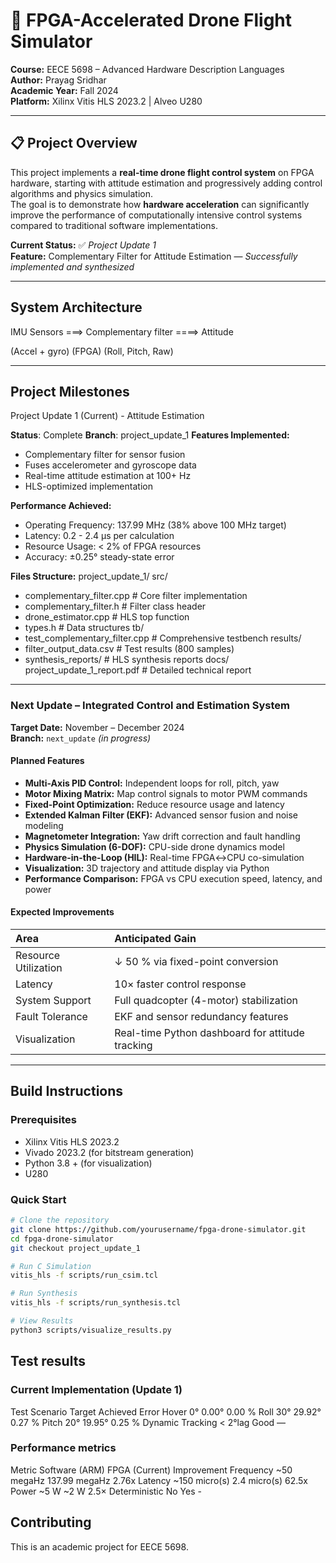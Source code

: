 # 🧠 FPGA-Accelerated Drone Flight Simulator  
**Course:** EECE 5698 – Advanced Hardware Description Languages  
**Author:** Prayag Sridhar  
**Academic Year:** Fall 2024  
**Platform:** Xilinx Vitis HLS 2023.2 | Alveo U280

---

## 📋 Project Overview  
This project implements a **real-time drone flight control system** on FPGA hardware, starting with attitude estimation and progressively adding control algorithms and physics simulation.  
The goal is to demonstrate how **hardware acceleration** can significantly improve the performance of computationally intensive control systems compared to traditional software implementations.

**Current Status:** ✅ *Project Update 1*  
**Feature:** Complementary Filter for Attitude Estimation — *Successfully implemented and synthesized*

---

## System Architecture

IMU Sensors     ===> Complementary filter  ====>       Attitude

(Accel + gyro)            (FPGA)                   (Roll, Pitch, Raw)

---

## Project Milestones
Project Update 1 (Current) - Attitude Estimation

**Status**: Complete
**Branch**: project_update_1
**Features Implemented:**
- Complementary filter for sensor fusion
- Fuses accelerometer and gyroscope data
- Real-time attitude estimation at 100+ Hz
- HLS-optimized implementation

**Performance Achieved:**
- Operating Frequency: 137.99 MHz (38% above 100 MHz target)
- Latency: 0.2 - 2.4 μs per calculation
- Resource Usage: < 2% of FPGA resources
- Accuracy: ±0.25° steady-state error

**Files Structure:**
project_update_1/
 src/
 - complementary_filter.cpp    # Core filter implementation
 - complementary_filter.h      # Filter class header
 - drone_estimator.cpp         # HLS top function
 - types.h                     # Data structures
 tb/
 - test_complementary_filter.cpp # Comprehensive testbench
 results/
 - filter_output_data.csv      # Test results (800 samples)
 - synthesis_reports/          # HLS synthesis reports
docs/
  project_update_1_report.pdf # Detailed technical report



---

### **Next Update – Integrated Control and Estimation System**  
**Target Date:** November – December 2024  
**Branch:** `next_update` *(in progress)*  

#### Planned Features  
- **Multi-Axis PID Control:** Independent loops for roll, pitch, yaw  
- **Motor Mixing Matrix:** Map control signals to motor PWM commands  
- **Fixed-Point Optimization:** Reduce resource usage and latency  
- **Extended Kalman Filter (EKF):** Advanced sensor fusion and noise modeling  
- **Magnetometer Integration:** Yaw drift correction and fault handling  
- **Physics Simulation (6-DOF):** CPU-side drone dynamics model  
- **Hardware-in-the-Loop (HIL):** Real-time FPGA↔CPU co-simulation  
- **Visualization:** 3D trajectory and attitude display via Python  
- **Performance Comparison:** FPGA vs CPU execution speed, latency, and power  

#### Expected Improvements  
| Area | Anticipated Gain |
|:------|:----------------|
| Resource Utilization | ↓ 50 % via fixed-point conversion |
| Latency | 10× faster control response |
| System Support | Full quadcopter (4-motor) stabilization |
| Fault Tolerance | EKF and sensor redundancy features |
| Visualization | Real-time Python dashboard for attitude tracking |

---

##  Build Instructions  

### Prerequisites  
- Xilinx Vitis HLS 2023.2  
- Vivado 2023.2 (for bitstream generation)  
- Python 3.8 + (for visualization)  
- U280

### Quick Start  
```bash
# Clone the repository
git clone https://github.com/yourusername/fpga-drone-simulator.git
cd fpga-drone-simulator
git checkout project_update_1

# Run C Simulation
vitis_hls -f scripts/run_csim.tcl

# Run Synthesis
vitis_hls -f scripts/run_synthesis.tcl

# View Results
python3 scripts/visualize_results.py
```
## Test results

### Current Implementation (Update 1)
Test Scenario	Target	Achieved	Error
Hover         	0°	   0.00°	  0.00 %
Roll	         30°  	29.92°	  0.27 %
Pitch	         20°	  19.95°	  0.25 %
Dynamic
Tracking    < 2°lag   	Good     	—

### Performance metrics

Metric     	Software (ARM)    	FPGA (Current)	 Improvement
Frequency	     ~50 megaHz	         137.99 megaHz	   2.76x
Latency      	~150 micro(s)	      2.4 micro(s)      62.5x
Power         	~5 W	            ~2 W	             2.5×
Deterministic   	No	              Yes             	-

## Contributing

This is an academic project for EECE 5698.
